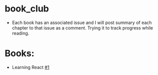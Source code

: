 # book_club

- Each book has an associated issue and I will post summary of each chapter to that issue as a comment. Trying it to track progress while reading.


# Books:

- Learning React [#1](/../../issues/1)
